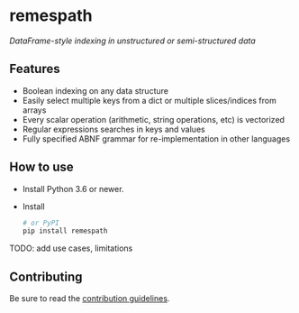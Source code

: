 remespath
============

*DataFrame-style indexing in unstructured or semi-structured data*

<!-- # ([Read the Docs] (https://remespath.readthedocs.io/en/latest/index.html)) -->


Features
--------

* Boolean indexing on any data structure
* Easily select multiple keys from a dict or multiple slices/indices from arrays
* Every scalar operation (arithmetic, string operations, etc) is vectorized
* Regular expressions searches in keys and values
* Fully specified ABNF grammar for re-implementation in other languages

How to use
----------

* Install Python 3.6 or newer.
* Install

    ```sh
    # or PyPI
    pip install remespath
    ```

TODO: add use cases, limitations

Contributing
------------

Be sure to read the [contribution guidelines](https://github.com/molsonkiko/remespath/blob/main/CONTRIBUTING.md).